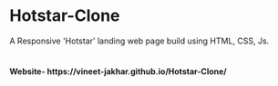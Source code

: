 # Hotstar-Clone

A Responsive 'Hotstar' landing web page build using HTML, CSS, Js.
<br><br>

<h4>Website- https://vineet-jakhar.github.io/Hotstar-Clone/ </h4>
